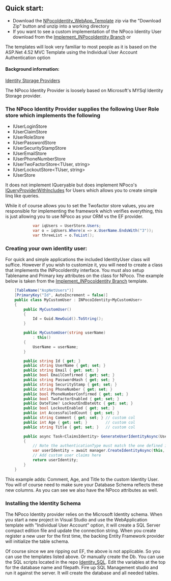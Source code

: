 ## Quick start:

* Download the [NPocoIdentity_WebApp_Template](https://github.com/pacal/NPocoIdentity_WebApp_Template) zip via the "Download Zip" button and unzip into a working directory
* If you want to see a custom implementation of the NPoco Identity User download from the [Implement_INPocoIdentity Branch](https://github.com/pacal/NPocoIdentity_WebApp_Template/tree/Implement_INPocoIdentity)
or

The templates will look very familiar to most people as it is based on the ASP.Net 4.52 MVC Template using the Individual User Account Authentication option

#### Background information:
[Identity Storage Providers](http://www.asp.net/identity/overview/extensibility/overview-of-custom-storage-providers-for-aspnet-identity)

The NPoco Identity Provider is loosely based on Microsoft's MYSql Identity Storage provider.

### The NPoco Identity Provider supplies the following User Role store which implements the following
* IUserLoginStore<TUser>
* IUserClaimStore<TUser>
* IUserRoleStore<TUser>
* IUserPasswordStore<TUser>
* IUserSecurityStampStore<TUser>
* IUserEmailStore<TUser>
* IUserPhoneNumberStore<TUser>
* IUserTwoFactorStore<TUser, string>
* IUserLockoutStore<TUser, string>
* IUserStore<TUser>

It does not implement IQueryable but does implement NPoco's [IQueryProviderWithIncludes](https://github.com/schotime/NPoco/wiki/Query-List) for Users which allows you to create simple linq like queries. 

While it of course allows you to set the Twofactor store values, you are responsible for implementing the framework which verifies everything, this is just allowing you to use NPoco as your ORM vs the EF provider.

```C#
            var iqUsers = UserStore.Users;
            var o = iqUsers.Where(x => x.UserName.EndsWith("3"));
            var threeList = o.ToList();
```
 
   
### Creating your own identity user:
 For quick and simple applications the included IdentityUser class will suffice. However if you wish to customize it, you will need to create a class that implements the INPocoIdentity<T> interface. You must also setup Tablename and Primary key attributes on the class for NPoco. The example below is taken from the [Implement_INPocoIdentity Branch](https://github.com/pacal/NPocoIdentity_WebApp_Template/tree/Implement_INPocoIdentity) template.

```C#
    [TableName("AspNetUsers")]
    [PrimaryKey("Id", AutoIncrement = false)]
    public class MyCustomUser : INPocoIdentity<MyCustomUser>
    {
        public MyCustomUser()
        {
            Id = Guid.NewGuid().ToString();
        }

        public MyCustomUser(string userName)
            : this()
        {
            UserName = userName;
        }

        public string Id { get; }
        public string UserName { get; set; }
        public string Email { get; set; }
        public bool EmailConfirmed { get; set; }
        public string PasswordHash { get; set; }
        public string SecurityStamp { get; set; }
        public string PhoneNumber { get; set; }
        public bool PhoneNumberConfirmed { get; set; }
        public bool TwoFactorEnabled { get; set; }
        public DateTime? LockoutEndDateUtc { get; set; }
        public bool LockoutEnabled { get; set; }
        public int AccessFailedCount { get; set; }
        public string Comment { get; set; } // custom col
        public int Age { get; set; }        // custom col
        public string Title { get; set; }   // custom col

        public async Task<ClaimsIdentity> GenerateUserIdentityAsync(UserManager<MyCustomUser> manager)
        {            
            // Note the authenticationType must match the one defined in CookieAuthenticationOptions.AuthenticationType
            var userIdentity = await manager.CreateIdentityAsync(this, DefaultAuthenticationTypes.ApplicationCookie);
            // Add custom user claims here
            return userIdentity;
        }
    }
```
This example adds: Comment, Age, and Title to the custom Identity User. You will of course need to make sure your Database Schema reflects these new columns. 
As you can see we also have the NPoco attributes as well.

### Installing the Identity Schema
The NPoco Identity provider relies on the Microsoft Identity schema. When you start a new project in Visual Studio and use the WebApplication template with "Individual User Account" option, it will create a SQL Server compact edition file and update the connection string. When you create register a new user for the first time, the backing Entity Framework provider will initialize the table schema. 

Of course since we are ripping out EF, the above is not applicable. So you can use the templates listed above. Or manually create the Db.
You can use the SQL scripts located in the repo [Identity_SQL](https://github.com/pacal/Identity_SQL "Identity_SQL creation scripts"). Edit the variables at the top for the database name and filepath. Fire up SQL Management studio and run it against the server. It will create the database and all needed tables.
